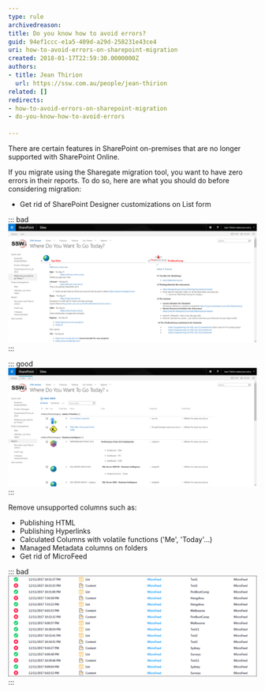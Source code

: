 ```yaml
---
type: rule
archivedreason: 
title: Do you know how to avoid errors?
guid: 94ef1ccc-e1a5-409d-a29d-258231e43ce4
uri: how-to-avoid-errors-on-sharepoint-migration
created: 2018-01-17T22:59:30.0000000Z
authors:
- title: Jean Thirion
  url: https://ssw.com.au/people/jean-thirion
related: []
redirects:
- how-to-avoid-errors-on-sharepoint-migration
- do-you-know-how-to-avoid-errors

---
```


There are certain features in SharePoint on-premises that are no longer supported with SharePoint Online.

If you migrate using the Sharegate migration tool, you want to have zero errors in their reports. To do so, here are what you should do before considering migration:

<!--endintro-->

* Get rid of SharePoint Designer customizations on List form



::: bad  
![Bad example: Page customized using SharePoint Designer](avoid-errors-sp-migration1.png)  
:::


::: good  
![Good example: Out of the box list view page](avoid-errors-sp-migration2.png)  
:::

Remove unsupported columns such as:

* Publishing HTML
* Publishing Hyperlinks
* Calculated Columns with volatile functions ('Me', 'Today'…)
* Managed Metadata columns on folders
* Get rid of MicroFeed



::: bad  
![Bad example: Sharegate migration report shows error if MicroFeed(s) have not been removed](avoid-errors-sp-migration3.png)  
:::
